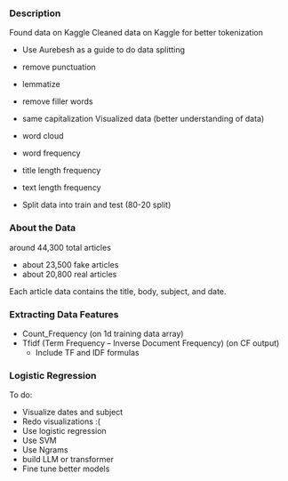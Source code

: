 ### Description
Found data on Kaggle
Cleaned data on Kaggle for better tokenization
- Use Aurebesh as a guide to do data splitting
- remove punctuation
- lemmatize
- remove filler words
- same capitalization
Visualized data (better understanding of data)
- word cloud
- word frequency
- title length frequency
- text length frequency

- Split data into train and test (80-20 split)

### About the Data
around 44,300 total articles
- about 23,500 fake articles
- about 20,800 real articles

Each article data contains the title, body, subject, and date.

### Extracting Data Features
- Count_Frequency (on 1d training data array)
- Tfidf (Term Frequency – Inverse Document Frequency) (on CF output)
  - Include TF and IDF formulas

### Logistic Regression

To do:
- Visualize dates and subject
- Redo visualizations :(
- Use logistic regression
- Use SVM
- Use Ngrams
- build LLM or transformer
- Fine tune better models


